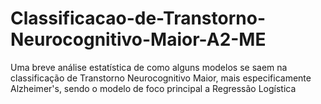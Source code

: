 # Classificacao-de-Transtorno-Neurocognitivo-Maior-A2-ME
Uma breve análise estatística de como alguns modelos se saem na classificação de Transtorno Neurocognitivo Maior, mais especificamente Alzheimer's, sendo o modelo de foco principal a Regressão Logística
